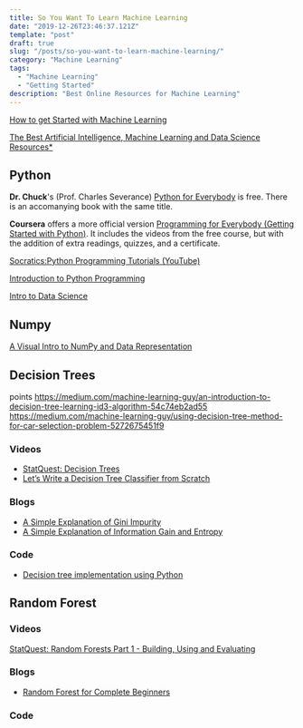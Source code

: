 ```yaml
---
title: So You Want To Learn Machine Learning
date: "2019-12-26T23:46:37.121Z"
template: "post"
draft: true
slug: "/posts/so-you-want-to-learn-machine-learning/"
category: "Machine Learning"
tags:
  - "Machine Learning"
  - "Getting Started"
description: "Best Online Resources for Machine Learning"
---
```


[How to get Started with Machine Learning](https://www.youtube.com/watch?v=I74ymkoNTnw)

[The Best Artificial Intelligence, Machine Learning and Data Science Resources\*](https://www.notion.so/nivu/The-Best-Artificial-Intelligence-Machine-Learning-and-Data-Science-Resources-88790b557dd7470097c43a07d3c30088)

## Python

**Dr. Chuck**'s (Prof. Charles Severance) [Python for Everybody](https://www.py4e.com/) is free. There is an accomanying book with the same title.

**Coursera** offers a more official version [Programming for Everybody (Getting Started with Python)](https://www.coursera.org/specializations/python). It includes the videos from the free course, but with the addition of extra readings, quizzes, and a certificate.

[Socratics:Python Programming Tutorials (YouTube)](https://www.youtube.com/watch?v=bY6m6_IIN94&list=PLi01XoE8jYohWFPpC17Z-wWhPOSuh8Er-)

[Introduction to Python Programming](https://www.udacity.com/course/introduction-to-python--ud1110)

[Intro to Data Science](https://www.udacity.com/course/intro-to-data-science--ud359)

## Numpy

[A Visual Intro to NumPy and Data Representation](https://jalammar.github.io/visual-numpy/)

## Decision Trees

points https://medium.com/machine-learning-guy/an-introduction-to-decision-tree-learning-id3-algorithm-54c74eb2ad55
https://medium.com/machine-learning-guy/using-decision-tree-method-for-car-selection-problem-5272675451f9

### Videos

- [StatQuest: Decision Trees](https://www.youtube.com/watch?v=7VeUPuFGJHk)
- [Let’s Write a Decision Tree Classifier from Scratch](https://www.youtube.com/watch?v=LDRbO9a6XPU)

### Blogs

- [A Simple Explanation of Gini Impurity](https://victorzhou.com/blog/gini-impurity/)
- [A Simple Explanation of Information Gain and Entropy](https://victorzhou.com/blog/information-gain/)

### Code

- [Decision tree implementation using Python](https://www.geeksforgeeks.org/decision-tree-implementation-python/)

## Random Forest

### Videos

[StatQuest: Random Forests Part 1 - Building, Using and Evaluating](https://www.youtube.com/watch?v=J4Wdy0Wc_xQ)

### Blogs

- [Random Forest for Complete Beginners](https://victorzhou.com/blog/intro-to-random-forests/)

### Code
